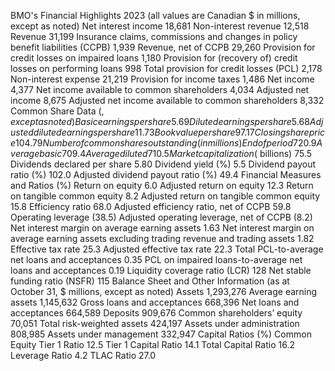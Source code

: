 BMO's Financial Highlights 2023 (all values are Canadian $ in millions, except as noted)
Net interest income 18,681 
Non-interest revenue 12,518 
Revenue 31,199 
Insurance claims, commissions and changes in policy benefit liabilities (CCPB) 1,939
Revenue, net of CCPB 29,260
Provision for credit losses on impaired loans 1,180 
Provision for (recovery of) credit losses on performing loans 998
Total provision for credit losses (PCL) 2,178
Non-interest expense 21,219
Provision for income taxes 1,486
Net income 4,377
Net income available to common shareholders 4,034
Adjusted net income 8,675
Adjusted net income available to common shareholders 8,332
Common Share Data ($, except as noted)
Basic earnings per share 5.69
Diluted earnings per share 5.68
Adjusted diluted earnings per share 11.73
Book value per share 97.17
Closing share price 104.79
Number of common shares outstanding (in millions)
End of period 720.9
Average basic 709.4
Average diluted 710.5
Market capitalization ($ billions) 75.5
Dividends declared per share 5.80
Dividend yield (%) 5.5
Dividend payout ratio (%) 102.0
Adjusted dividend payout ratio (%) 49.4
Financial Measures and Ratios (%)
Return on equity 6.0
Adjusted return on equity 12.3
Return on tangible common equity 8.2
Adjusted return on tangible common equity 15.8
Efficiency ratio 68.0
Adjusted efficiency ratio, net of CCPB 59.8
Operating leverage (38.5)
Adjusted operating leverage, net of CCPB (8.2)
Net interest margin on average earning assets 1.63
Net interest margin on average earning assets excluding trading revenue and trading assets 1.82
Effective tax rate 25.3
Adjusted effective tax rate 22.3
Total PCL-to-average net loans and acceptances 0.35
PCL on impaired loans-to-average net loans and acceptances 0.19
Liquidity coverage ratio (LCR) 128
Net stable funding ratio (NSFR) 115
Balance Sheet and Other Information (as at October 31, $ millions, except as noted)
Assets 1,293,276
Average earning assets 1,145,632
Gross loans and acceptances 668,396
Net loans and acceptances 664,589
Deposits 909,676
Common shareholders’ equity 70,051
Total risk-weighted assets 424,197
Assets under administration 808,985
Assets under management 332,947
Capital Ratios (%)
Common Equity Tier 1 Ratio 12.5
Tier 1 Capital Ratio 14.1
Total Capital Ratio 16.2
Leverage Ratio 4.2
TLAC Ratio 27.0
